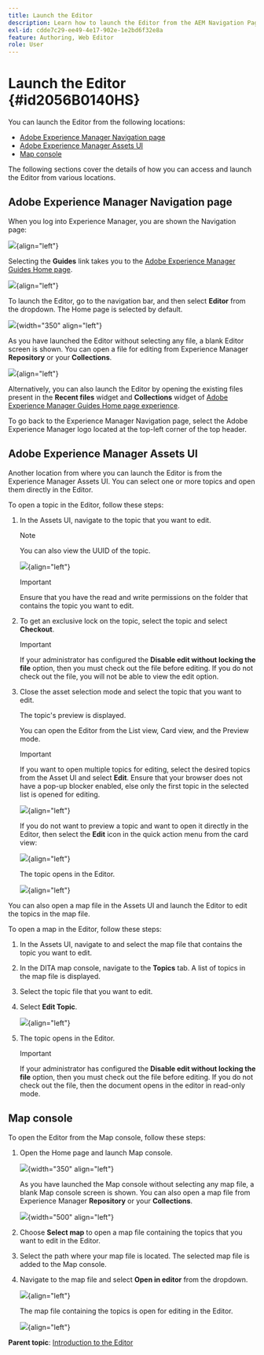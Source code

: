 ```yaml
---
title: Launch the Editor
description: Learn how to launch the Editor from the AEM Navigation Page, AEM Assets UI, and Map Console in Adobe Experience Manager Guides.
exl-id: cdde7c29-ee49-4e17-902e-1e2bd6f32e8a
feature: Authoring, Web Editor
role: User
---
```

# Launch the Editor {#id2056B0140HS}

You can launch the Editor from the following locations:

- [Adobe Experience Manager Navigation page](#adobe-experience-manager-navigation-page)
- [Adobe Experience Manager Assets UI](#adobe-experience-manager-assets-ui)
- [Map console](#map-console)

The following sections cover the details of how you can access and launch the Editor from various locations.

## Adobe Experience Manager Navigation page 

When you log into Experience Manager, you are shown the Navigation page:

![](images/web-editor-from-navigation-page.png){align="left"}

Selecting the **Guides** link takes you to the [Adobe Experience Manager Guides Home page](./intro-home-page.md).

![](images/aem-home-page.png){align="left"}

To launch the Editor, go to the navigation bar, and then select **Editor** from the dropdown. The Home page is selected by default.

![](images/editor-home-page-dropdown.png){width="350" align="left"}

As you have launched the Editor without selecting any file, a blank Editor screen is shown. You can open a file for editing from Experience Manager **Repository** or your **Collections**.

![](images/web-editor-launch-page.png){align="left"}

Alternatively, you can also launch the Editor by opening the existing files present in the **Recent files** widget and **Collections** widget of [Adobe Experience Manager Guides Home page experience](./intro-home-page.md).


To go back to the Experience Manager Navigation page, select the Adobe Experience Manager logo located at the top-left corner of the top header. 


## Adobe Experience Manager Assets UI 

Another location from where you can launch the Editor is from the Experience Manager Assets UI. You can select one or more topics and open them directly in the Editor. 

To open a topic in the Editor, follow these steps:

1.  In the Assets UI, navigate to the topic that you want to edit.

    >[!NOTE]
    >
    > You can also view the UUID of the topic.

    ![](images/assets_ui_with_uuid_cs.png){align="left"}

    >[!IMPORTANT]
    >
    > Ensure that you have the read and write permissions on the folder that contains the topic you want to edit.

1.  To get an exclusive lock on the topic, select the topic and select **Checkout**.

    >[!IMPORTANT]
    >
    > If your administrator has configured the **Disable edit without locking the file** option, then you must check out the file before editing. If you do not check out the file, you will not be able to view the edit option.

1.  Close the asset selection mode and select the topic that you want to edit.

    The topic's preview is displayed.

    You can open the Editor from the List view, Card view, and the Preview mode.

    >[!IMPORTANT]
    >
    > If you want to open multiple topics for editing, select the desired topics from the Asset UI and select **Edit**. Ensure that your browser does not have a pop-up blocker enabled, else only the first topic in the selected list is opened for editing.

    ![](images/edit-from-preview_cs.png){align="left"}

    If you do not want to preview a topic and want to open it directly in the Editor, then select the **Edit** icon in the quick action menu from the card view:

    ![](images/edit-topic-from-quick-action_cs.png){align="left"}

    The topic opens in the Editor.

    ![](images/edit-mode.png){align="left"}

You can also open a map file in the Assets UI and launch the Editor to edit the topics in the map file.  

To open a map in the Editor, follow these steps:

1. In the Assets UI, navigate to and select the map file that contains the topic you want to edit. 
1. In the DITA map console, navigate to the **Topics** tab. A list of topics in the map file is displayed. 
1. Select the topic file that you want to edit.
1. Select **Edit Topic**.

    ![](images/edit-topics-map-console_cs.png){align="left"}

1.  The topic opens in the Editor.

    >[!IMPORTANT]
    >
    > If your administrator has configured the **Disable edit without locking the file** option, then you must check out the file before editing. If you do not check out the file, then the document opens in the editor in read-only mode.

## Map console 

To open the Editor from the Map console, follow these steps:

1. Open the Home page and launch Map console. 

    ![](images/editor-map-console-dropdown.png){width="350" align="left"}

    As you have launched the Map console without selecting any map file, a blank Map console screen is shown. You can also open a map file from Experience Manager **Repository** or your **Collections**.

    ![](images/launch-map-console.png){width="500" align="left"}

1. Choose **Select map** to open a map file containing the topics that you want to edit in the Editor.
1. Select the path where your map file is located. The selected map file is added to the Map console. 
1. Navigate to the map file and select **Open in editor** from the dropdown. 

    ![](images/map-console-open-in-editor.png){align="left"}

    The map file containing the topics is open for editing in the Editor.

    ![](images/map-console-edit-topics.png){align="left"}


 



**Parent topic**: [Introduction to the Editor](web-editor.md)
